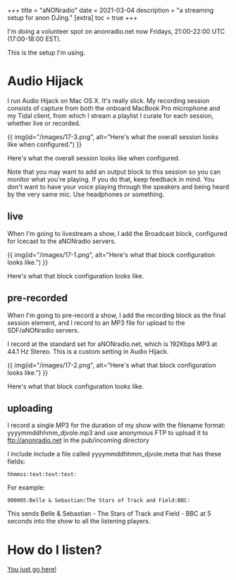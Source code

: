 +++
title = "aNONradio"
date = 2021-03-04
description = "a streaming setup for anon DJing."
[extra]
  toc = true
+++

I'm doing a volunteer spot on anonradio.net now Fridays, 21:00-22:00 UTC (17:00-18:00 EST).

This is the setup I'm using.

# Audio Hijack
I run Audio Hijack on Mac OS X. It's really slick. My recording session consists of capture from both the onboard MacBook Pro microphone and my Tidal client, from which I stream a playlist I curate for each session, whether live or recorded.

{{ img(id="/images/17-3.png", alt="Here's what the overall session looks like when configured.") }}

Here's what the overall session looks like when configured.

Note that you may want to add an output block to this session so you can monitor what you're playing. If you do that, keep feedback in mind. You don't want to have your voice playing through the speakers and being heard by the very same mic. Use headphones or something.

## live
When I'm going to livestream a show, I add the Broadcast block, configured for Icecast to the aNONradio servers.

{{ img(id="/images/17-1.png", alt="Here's what that block configuration looks like.") }}

Here's what that block configuration looks like.

## pre-recorded
When I'm going to pre-record a show, I add the recording block as the final session element, and I record to an MP3 file for upload to the SDF/aNONradio servers.

I record at the standard set for aNONradio.net, which is 192Kbps MP3 at 44.1 Hz Stereo. This is a custom setting in Audio Hijack.

{{ img(id="/images/17-2.png", alt="Here's what that block configuration looks like.") }}

Here's what that block configuration looks like.

## uploading
I record a single MP3 for the duration of my show with the filename
format: yyyymmddhhmm_djvole.mp3 and use anonymous FTP to upload
it to ftp://anonradio.net in the pub/incoming directory

I include include a file called yyyymmddhhmm_djvole.meta that
has these fields:
```
hhmmss:text:text:text:
```
For example:
```
000005:Belle & Sebastian:The Stars of Track and Field:BBC:
```
This sends Belle & Sebastian - The Stars of Track and Field - BBC at 5 seconds into the show to all the listening players.

# How do I listen?
[You just go here!](https://anonradio.net/listen/) 